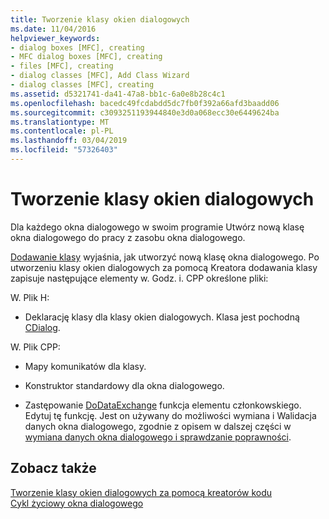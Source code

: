 ```yaml
---
title: Tworzenie klasy okien dialogowych
ms.date: 11/04/2016
helpviewer_keywords:
- dialog boxes [MFC], creating
- MFC dialog boxes [MFC], creating
- files [MFC], creating
- dialog classes [MFC], Add Class Wizard
- dialog classes [MFC], creating
ms.assetid: d5321741-da41-47a8-bb1c-6a0e8b28c4c1
ms.openlocfilehash: bacedc49fcdabdd5dc7fb0f392a66afd3baadd06
ms.sourcegitcommit: c3093251193944840e3d0a068ecc30e6449624ba
ms.translationtype: MT
ms.contentlocale: pl-PL
ms.lasthandoff: 03/04/2019
ms.locfileid: "57326403"
---
```

# <a name="creating-your-dialog-class"></a>Tworzenie klasy okien dialogowych

Dla każdego okna dialogowego w swoim programie Utwórz nową klasę okna dialogowego do pracy z zasobu okna dialogowego.

[Dodawanie klasy](../ide/adding-a-class-visual-cpp.md) wyjaśnia, jak utworzyć nową klasę okna dialogowego. Po utworzeniu klasy okien dialogowych za pomocą Kreatora dodawania klasy zapisuje następujące elementy w. Godz. i. CPP określone pliki:

W. Plik H:

- Deklarację klasy dla klasy okien dialogowych. Klasa jest pochodną [CDialog](../mfc/reference/cdialog-class.md).

W. Plik CPP:

- Mapy komunikatów dla klasy.

- Konstruktor standardowy dla okna dialogowego.

- Zastępowanie [DoDataExchange](../mfc/reference/cwnd-class.md#dodataexchange) funkcja elementu członkowskiego. Edytuj tę funkcję. Jest on używany do możliwości wymiana i Walidacja danych okna dialogowego, zgodnie z opisem w dalszej części w [wymiana danych okna dialogowego i sprawdzanie poprawności](../mfc/dialog-data-exchange-and-validation.md).

## <a name="see-also"></a>Zobacz także

[Tworzenie klasy okien dialogowych za pomocą kreatorów kodu](../mfc/creating-a-dialog-class-with-code-wizards.md)<br/>
[Cykl życiowy okna dialogowego](../mfc/life-cycle-of-a-dialog-box.md)
